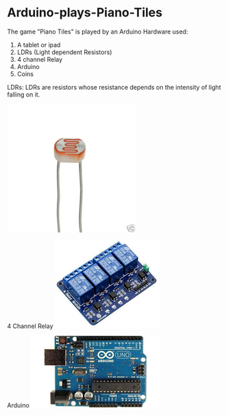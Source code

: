 # Arduino-plays-Piano-Tiles
The game "Piano Tiles" is played by an Arduino
Hardware used:
1. A tablet or ipad
2. LDRs (Light dependent Resistors)
3. 4 channel Relay
4. Arduino
5. Coins

LDRs:
LDRs are resistors whose resistance depends on the intensity of light falling on it.

!["LDR"](images/photo%20resistor.jpg)


4 Channel Relay
!["Relay"](images/4_channel_relay.jpg)


Arduino
!["Arduino"](images/Arduino.jpg)

